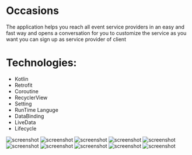 # Occasions

The application helps you reach all event service providers in an easy and fast way and opens a conversation for you to customize the service as you want you can sign up as service provider of client


# Technologies:

- Kotlin
- Retrofit
- Coroutine
- RecyclerView
- Setting
- RunTime Languge
- DataBinding
- LiveData
- Lifecycle


![screenshot](https://github.com/am3712/Occasions/blob/main/ScreenShots/Screenshot_1626328155.png?raw=true)
![screenshot](https://github.com/am3712/Occasions/blob/main/ScreenShots/Screenshot_1626328161.png?raw=true)
![screenshot](https://github.com/am3712/Occasions/blob/main/ScreenShots/Screenshot_1626328164.png?raw=true)
![screenshot](https://github.com/am3712/Occasions/blob/main/ScreenShots/Screenshot_1626328166.png?raw=true)
![screenshot](https://github.com/am3712/Occasions/blob/main/ScreenShots/Screenshot_1626328170.png?raw=true)
![screenshot](https://github.com/am3712/Occasions/blob/main/ScreenShots/Screenshot_1626328247.png?raw=true)
![screenshot](https://github.com/am3712/Occasions/blob/main/ScreenShots/Screenshot_1626328277.png?raw=true)
![screenshot](https://github.com/am3712/Occasions/blob/main/ScreenShots/Screenshot_1626328269.png?raw=true)
![screenshot](https://github.com/am3712/Occasions/blob/main/ScreenShots/Screenshot_1626328263.png?raw=true)
![screenshot](https://github.com/am3712/Occasions/blob/main/ScreenShots/Screenshot_1626328258.png?raw=true)

